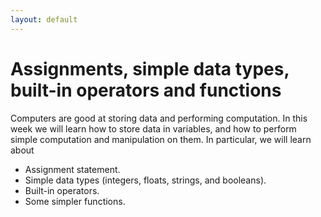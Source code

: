 ```yaml
---
layout: default
---
```


# Assignments, simple data types, built-in operators and functions

Computers are good at storing data and performing computation. In this week we will learn how to store data in variables, and how to perform simple computation and manipulation on them. In particular, we will learn about 

- Assignment statement.
- Simple data types (integers, floats, strings, and booleans).
- Built-in operators.
- Some simpler functions.